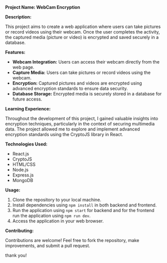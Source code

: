 **Project Name: WebCam Encryption**


**Description:**

This project aims to create a web application where users can take pictures or record videos using their webcam. Once the user completes the activity, the captured media (picture or video) is encrypted and saved securely in a database.

**Features:**

- **Webcam Integration:** Users can access their webcam directly from the web page.
- **Capture Media:** Users can take pictures or record videos using the webcam.
- **Encryption:** Captured pictures and videos are encrypted using advanced encryption standards to ensure data security.
- **Database Storage:** Encrypted media is securely stored in a database for future access.

**Learning Experience:**

Throughout the development of this project, I gained valuable insights into encryption techniques, particularly in the context of securing multimedia data. The project allowed me to explore and implement advanced encryption standards using the CryptoJS library in React. 

**Technologies Used:**

- React.js
- CryptoJS
- HTML/CSS
- Node.js
- Express.js
- MongoDB

**Usage:**

1. Clone the repository to your local machine.
2. Install dependencies using `npm install` in both backend and frontend.
3. Run the application using `npm start` for backend and for the frontend run the application using `npm run dev`.
4. Access the application in your web browser.

**Contributing:**

Contributions are welcome! Feel free to fork the repository, make improvements, and submit a pull request.

thank you!
